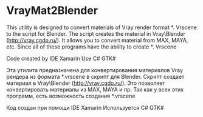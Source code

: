 VrayMat2Blender
===============

This utility is designed to convert materials of Vray render format *. Vrscene to the script
for Blender.
The script creates the material in Vray\Blender (http://vray.cgdo.ru/).
It allows you to convert material from MAX, MAYA, etc.
Since all of these programs have the ability to create *. Vrscene

Code created by IDE Xamarin
Use C# GTK#



Эта утилита предназначена для конвертирования материалов Vray рендера из формата *.vrscene в скрипт
для Blender.
Скрипт создает материал в Vray\Blender (http://vray.cgdo.ru/).
Это позволяет конвертировать материалы из MAX, MAYA и пр.
Так как у всех этих программ, есть возможность создания *.vrscene

Код создан при помощи IDE Xamarin
Используется C# GTK#
